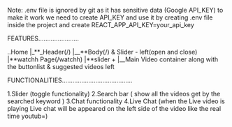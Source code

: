 
Note: .env file is ignored by git as it has sensitive data (Google API_KEY) to make it work we need to create API_KEY and use it by creating .env file inside the project and create REACT_APP_API_KEY=your_api_key

FEATURES.......................

..Home
|\_**\_Header(/)
|\_\_**Body(/) & Slider - left(open and close)
|**watchh Page(/watchh)
|**slider +
|\_\_Main Video container along with the buttonlist & suggested videos left

FUNCTIONALITIES........................................

1.Slider (toggle functionality)
2.Search bar ( show all the videos get by the searched keyword )
3.Chat functionality
4.Live Chat (when the Live video is playing Live chat will be appeared on the left side of the video like the real time youtub=)
